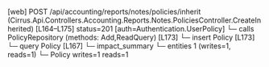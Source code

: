 [web] POST /api/accounting/reports/notes/policies/inherit  (Cirrus.Api.Controllers.Accounting.Reports.Notes.PoliciesController.CreateInherited)  [L164–L175] status=201 [auth=Authentication.UserPolicy]
  └─ calls PolicyRepository (methods: Add,ReadQuery) [L173]
  └─ insert Policy [L173]
  └─ query Policy [L167]
  └─ impact_summary
    └─ entities 1 (writes=1, reads=1)
      └─ Policy writes=1 reads=1

